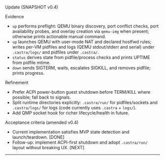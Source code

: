 Update (SNAPSHOT v0.4)

Evidence
- `up` performs preflight: QEMU binary discovery, port conflict checks, port availability probes, and overlay creation via `qemu-img` when present; otherwise prints actionable manual command.
- `up` launches QEMU with user-mode NAT and declared hostfwd rules; writes per-VM pidfiles and logs (QEMU stdout/stderr and serial) under `.castra/logs/` and pidfiles under `.castra/`.
- `status` derives state from pidfile/process checks and prints UPTIME from pidfile mtime.
- `down` sends SIGTERM, waits, escalates SIGKILL, and removes pidfile; prints progress.

Refinement
- Prefer ACPI power-button guest shutdown before TERM/KILL where possible; fall back to signals.
- Split runtime directories explicitly: `.castra/run/` for pidfiles/sockets and `.castra/logs/` for logs (code currently uses `.castra` + `logs/`).
- Add QMP socket hook for richer lifecycle/health in future.

Acceptance criteria (amended v0.4)
- Current implementation satisfies MVP state detection and launch/teardown. [DONE]
- Follow-up: implement ACPI-first shutdown and adopt `.castra/run/` layout without breaking UX. [NEXT]


---

